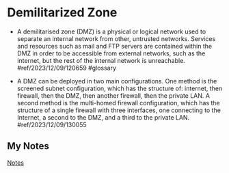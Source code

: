 # Demilitarized Zone
- A demilitarised zone (DMZ) is a physical or logical network used to separate an internal network from other, untrusted networks. Services and resources such as mail and FTP servers are contained within the DMZ in order to be accessible from external networks, such as the internet, but the rest of the internal network is unreachable.  #ref/2023/12/09/120659 #glossary

- A DMZ can be deployed in two main configurations. One method is the screened subnet configuration, which has the structure of: internet, then firewall, then the DMZ, then another firewall, then the private LAN. A second method is the multi-homed firewall configuration, which has the structure of a single firewall with three interfaces, one connecting to the Internet, a second to the DMZ, and a third to the private LAN. #ref/2023/12/09/130055
## My Notes
[Notes](mynotes/demilitarized-zone-notes.md)
